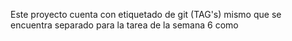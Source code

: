 Este proyecto cuenta con etiquetado de git (TAG's) mismo que se encuentra separado para la tarea de la semana 6 como <sem6>
